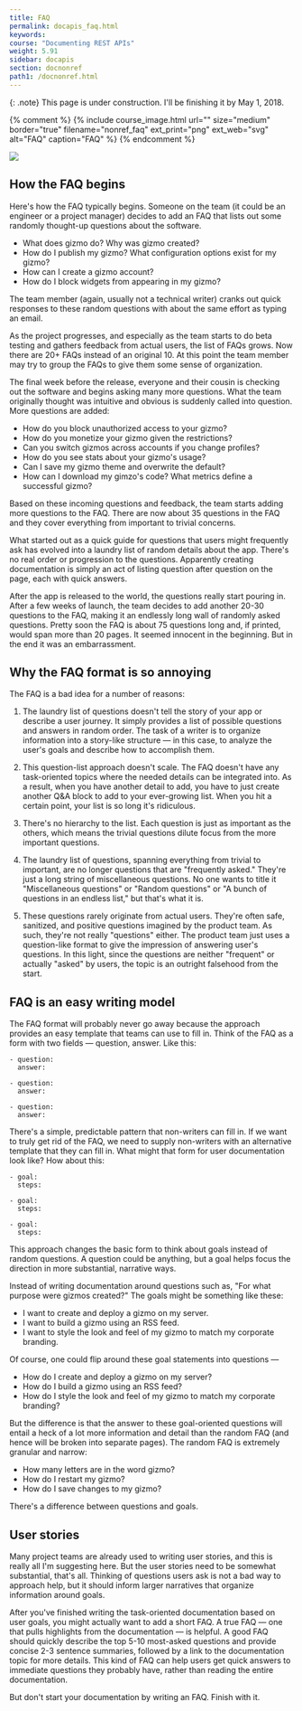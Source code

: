 ```yaml
---
title: FAQ
permalink: docapis_faq.html
keywords:
course: "Documenting REST APIs"
weight: 5.91
sidebar: docapis
section: docnonref
path1: /docnonref.html
---
```


{: .note}
This page is under construction. I'll be finishing it by May 1, 2018.

{% comment %}
{% include course_image.html url="" size="medium" border="true" filename="nonref_faq" ext_print="png" ext_web="svg" alt="FAQ" caption="FAQ" %}
 {% endcomment %}

<img src="/images/faqsversusgoals.png"/>

## How the FAQ begins

Here's how the FAQ typically begins. Someone on the team (it could be an engineer or a project manager) decides to add an FAQ that lists out some randomly thought-up questions about the software.

- What does gizmo do? Why was gizmo created?
- How do I publish my gizmo? What configuration options exist for my gizmo?
- How can I create a gizmo account?
- How do I block widgets from appearing in my gizmo?

The team member (again, usually not a technical writer) cranks out quick responses to these random questions with about the same effort as typing an email.

As the project progresses, and especially as the team starts to do beta testing and gathers feedback from actual users, the list of FAQs grows. Now there are 20+ FAQs instead of an original 10. At this point the team member may try to group the FAQs to give them some sense of organization.

The final week before the release, everyone and their cousin is checking out the software and begins asking many more questions. What the team originally thought was intuitive and obvious is suddenly called into question. More questions are added:

- How do you block unauthorized access to your gizmo?
- How do you monetize your gizmo given the restrictions?
- Can you switch gizmos across accounts if you change profiles?
- How do you see stats about your gizmo's usage?
- Can I save my gizmo theme and overwrite the default?
- How can I download my gimzo's code? What metrics define a successful gizmo?

Based on these incoming questions and feedback, the team starts adding more questions to the FAQ. There are now about 35 questions in the FAQ and they cover everything from important to trivial concerns.

What started out as a quick guide for questions that users might frequently ask has evolved into a laundry list of random details about the app. There's no real order or progression to the questions. Apparently creating documentation is simply an act of listing question after question on the page, each with quick answers.

After the app is released to the world, the questions really start pouring in. After a few weeks of launch, the team decides to add another 20-30 questions to the FAQ, making it an endlessly long wall of randomly asked questions. Pretty soon the FAQ is about 75 questions long and, if printed, would span more than 20 pages. It seemed innocent in the beginning. But in the end it was an embarrassment.

## Why the FAQ format is so annoying

The FAQ is a bad idea for a number of reasons:

1. The laundry list of questions doesn't tell the story of your app or describe a user journey. It simply provides a list of possible questions and answers in random order. The task of a writer is to organize information into a story-like structure &mdash; in this case, to analyze the user's goals and describe how to accomplish them.

2. This question-list approach doesn't scale. The FAQ doesn't have any task-oriented topics where the needed details can be integrated into. As a result, when you have another detail to add, you have to just create another Q&A block to add to your ever-growing list. When you hit a certain point, your list is so long it's ridiculous.

3. There's no hierarchy to the list. Each question is just as important as the others, which means the trivial questions dilute focus from the more important questions.

4. The laundry list of questions, spanning everything from trivial to important, are no longer questions that are "frequently asked." They're just a long string of miscellaneous questions. No one wants to title it "Miscellaneous questions" or "Random questions" or "A bunch of questions in an endless list," but that's what it is.

5. These questions rarely originate from actual users. They're often safe, sanitized, and positive questions imagined by the product team. As such, they're not really "questions" either. The product team  just uses a question-like format to give the impression of answering user's questions. In this light, since the questions are neither "frequent" or actually "asked" by users, the topic is an outright falsehood from the start.

## FAQ is an easy writing model

The FAQ format will probably never go away because the approach provides an easy template that teams can use to fill in. Think of the FAQ as a form with two fields &mdash; question, answer. Like this:

```
- question:
  answer:

- question:
  answer:

- question:
  answer:
```

There's a simple, predictable pattern that non-writers can fill in. If we want to truly get rid of the FAQ, we need to supply non-writers with an alternative template that they can fill in. What might that form for user documentation look like? How about this:

```
- goal:
  steps:

- goal:
  steps:

- goal:
  steps:
```

This approach changes the basic form to think about goals instead of random questions. A question could be anything, but a goal helps focus the direction in more substantial, narrative ways.

Instead of writing documentation around questions such as, "For what purpose were gizmos created?" The goals might be something like these:

- I want to create and deploy a gizmo on my server.
- I want to build a gizmo using an RSS feed.
- I want to style the look and feel of my gizmo to match my corporate branding.

Of course, one could flip around these goal statements into questions &mdash;

- How do I create and deploy a gizmo on my server?
- How do I build a gizmo using an RSS feed?
- How do I style the look and feel of my gizmo to match my corporate branding?

But the difference is that the answer to these goal-oriented questions will entail a heck of a lot more information and detail than the random FAQ (and hence will be broken into separate pages). The random FAQ is extremely granular and narrow:

- How many letters are in the word gizmo?
- How do I restart my gizmo?
- How do I save changes to my gizmo?

There's a difference between questions and goals.

## User stories

Many project teams are already used to writing user stories, and this is really all I'm suggesting here. But the user stories need to be somewhat substantial, that's all. Thinking of questions users ask is not a bad way to approach help, but it should inform larger narratives that organize information around goals.

After you've finished writing the task-oriented documentation based on user goals, you might actually want to add a short FAQ. A true FAQ &mdash; one that pulls highlights from the documentation &mdash; is helpful. A good FAQ should quickly describe the top 5-10 most-asked questions and provide concise 2-3 sentence summaries, followed by a link to the documentation topic for more details. This kind of FAQ can help users get quick answers to immediate questions they probably have, rather than reading the entire documentation.

But don't start your documentation by writing an FAQ. Finish with it.
